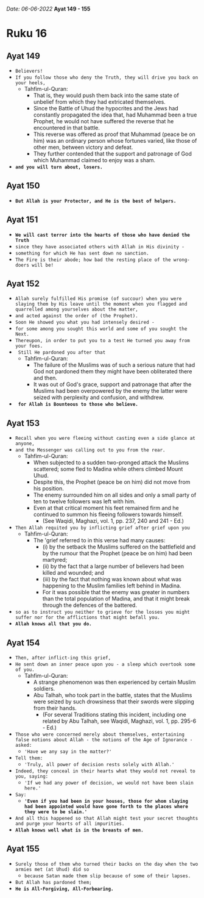 *Date: 06-06-2022*
**Ayat 149 - 155**
# Ruku 16


## Ayat 149

- `Believers!`
- `If you follow those who deny the Truth, they will drive you back on your heels,`
  - Tahfim-ul-Quran:
    - That is, they would push them back into the same state of unbelief from which they had extricated themselves.
    - Since the Battle of Uhud the hypocrites and the Jews had constantly propagated the idea that, had Muhammad been a true Prophet, he would not have suffered the reverse that he encountered in that battle. 
    - This reverse was offered as proof that Muhammad (peace be on him) was an ordinary person whose fortunes varied, like those of other men, between victory and defeat.
    - They further contended that the support and patronage of God which Muhammad claimed to enjoy was a sham. 
- **`and you will turn about, losers.`**


## Ayat 150

- **`But Allah is your Protector, and He is the best of helpers.`**


## Ayat 151

- **`We will cast terror into the hearts of those who have denied the Truth`**
- `since they have associated others with Allah in His divinity -` 
- `something for which He has sent down no sanction.`
- `The Fire is their abode; how bad the resting place of the wrong-doers will be!`


## Ayat 152

- `Allah surely fulfilled His promise (of succour) when you were slaying them by His leave until the moment when you flagged and quarrelled among yourselves about the matter,` 
- `and acted against the order of (the Prophet).` 
- `Soon He showed you what you had intensely desired - `
- `for some among you sought this world and some of you sought the Next.` 
- `Thereupon, in order to put you to a test He turned you away from your foes.`
- ` Still He pardoned you after that`
  - Tahfim-ul-Quran:
    - The failure of the Muslims was of such a serious nature that had God not pardoned them they might have been obliterated there and then. 
    - It was out of God's grace, support and patronage that after the Muslims had been overpowered by the enemy the latter were seized with perplexity and confusion, and withdrew.
- **` for Allah is Bounteous to those who believe.`**


## Ayat 153

- `Recall when you were fleeing without casting even a side glance at anyone,`
- `and the Messenger was calling out to you from the rear.` 
  - Tahfim-ul-Quran:
    - When subjected to a sudden two-pronged attack the Muslims scattered; some fled to Madina while others climbed Mount Uhud. 
    - Despite this, the Prophet (peace be on him) did not move from his position. 
    - The enemy surrounded him on all sides and only a small party of ten to twelve followers was left with him. 
    - Even at that critical moment his feet remained firm and he continued to summon his fleeing followers towards himself. 
      - (See Waqidi, Maghazi, vol. 1, pp. 237, 240 and 241 - Ed.)
- `Then Allah requited you by inflicting grief after grief upon you`
  - Tahfim-ul-Quran:
    - The 'grief referred to in this verse had many causes: 
      - (i) by the setback the Muslims suffered on the battlefield and by the rumour that the Prophet (peace be on him) had been martyred; 
      - (ii) by the fact that a large number of believers had been killed and wounded; and 
      - (iii) by the fact that nothing was known about what was happening to the Muslim families left behind in Madina.
      - For it was possible that the enemy was greater in numbers than the total population of Madina, and that it might break through the defences of the battered.
- `so as to instruct you neither to grieve for the losses you might suffer nor for the afflictions that might befall you.` 
- **`Allah knows all that you do.`**



## Ayat 154

- `Then, after inflict-ing this grief,` 
- `He sent down an inner peace upon you - a sleep which overtook some of you.` 
  - Tahfim-ul-Quran:
    - A strange phenomenon was then experienced by certain Muslim soldiers. 
    - Abu Talhah, who took part in the battle, states that the Muslims were seized by such drowsiness that their swords were slipping from their hands. 
      - (For several Traditions stating this incident, including one related by Abu Talhah, see Waqidi, Maghazi, vol. 1, pp. 295-6 - Ed.)
- `Those who were concerned merely about themselves, entertaining false notions about Allah - the notions of the Age of Ignorance - asked:` 
  - `'Have we any say in the matter?'` 
- `Tell them:` 
  - `'Truly, all power of decision rests solely with Allah.'` 
- `Indeed, they conceal in their hearts what they would not reveal to you, saying: `
  - `'If we had any power of decision, we would not have been slain here.'`
- `Say:` 
  - **`'Even if you had been in your houses, those for whom slaying had been appointed would have gone forth to the places where they were to be slain.'`** 
- `And all this happened so that Allah might test your secret thoughts and purge your hearts of all impurities.`
- **`Allah knows well what is in the breasts of men.`**


## Ayat 155
- `Surely those of them who turned their backs on the day when the two armies met (at Uhud) did so`
  - `because Satan made them slip because of some of their lapses.` 
- `But Allah has pardoned them;`
- **`He is All-Forgiving, All-Forbearing.`**


